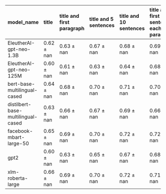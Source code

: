 | model_name                         | title          | title and first paragraph   | title and 5 sentences   | title and 10 sentences   | title and first sentence each paragraph   | raw text           |
|:-----------------------------------|:---------------|:----------------------------|:------------------------|:-------------------------|:------------------------------------------|:-------------------|
| EleutherAI-gpt-neo-1.3B            | 0.62 $\pm$ nan | 0.63 $\pm$ nan              | 0.67 $\pm$ nan          | 0.68 $\pm$ nan           | 0.69 $\pm$ nan                            | 0                  |
| EleutherAI-gpt-neo-125M            | 0.60 $\pm$ nan | 0.61 $\pm$ nan              | 0.63 $\pm$ nan          | 0.64 $\pm$ nan           | 0.68 $\pm$ nan                            | 0.68 $\pm$ nan     |
| bert-base-multilingual-cased       | 0.64 $\pm$ nan | 0.68 $\pm$ nan              | 0.70 $\pm$ nan          | 0.71 $\pm$ nan           | 0.70 $\pm$ nan                            | 0.72 $\pm$ nan     |
| distilbert-base-multilingual-cased | 0.63 $\pm$ nan | 0.66 $\pm$ nan              | 0.67 $\pm$ nan          | 0.69 $\pm$ nan           | 0.66 $\pm$ nan                            | 0.71 $\pm$ nan     |
| facebook-mbart-large-50            | 0.65 $\pm$ nan | 0.69 $\pm$ nan              | 0.70 $\pm$ nan          | 0.72 $\pm$ nan           | 0.72 $\pm$ nan                            | **0.75 $\pm$ nan** |
| gpt2                               | 0.60 $\pm$ nan | 0.63 $\pm$ nan              | 0.65 $\pm$ nan          | 0.67 $\pm$ nan           | 0.68 $\pm$ nan                            | 0.70 $\pm$ nan     |
| xlm-roberta-large                  | 0.66 $\pm$ nan | 0.69 $\pm$ nan              | 0.70 $\pm$ nan          | 0.72 $\pm$ nan           | 0.71 $\pm$ nan                            | 0.74 $\pm$ nan     |